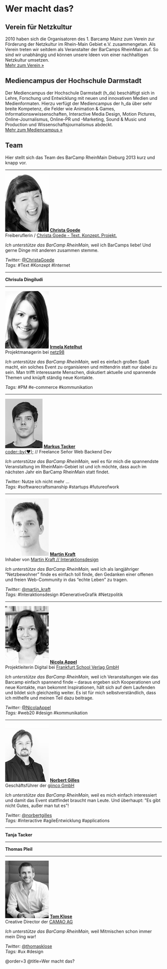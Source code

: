 # Wer macht das?

## Verein für Netzkultur

2010 haben sich die Organisatoren des 1. Barcamp Mainz zum Verein zur Förderung der Netzkultur im Rhein-Main Gebiet e.V. zusammengetan. Als Verein treten wir seitdem als Veranstalter der BarCamps RheinMain auf. So sind wir unabhängig und können unsere Ideen von einer nachhaltigen Netzkultur umsetzen.  
[Mehr zum Verein »](http://netzkultur-rheinmain.de/)

## Mediencampus der Hochschule Darmstadt

Der Mediencampus der Hochschule Darmstadt (h_da) beschäftigt sich in Lehre, Forschung und Entwicklung mit neuen und innovativen Medien und Medienformaten. Hierzu verfügt der Mediencampus der h_da über sehr breite Kompetenz, die Felder wie Animation & Games, Informationswwissenschaften, Interactive Media Design, Motion Pictures, Online-Journalismus, Online-PR und -Marketing, Sound & Music und Production und Wissenschaftsjournalismus abdeckt.  
[Mehr zum Mediencampus »](Mediencampus/Info)

## Team

Hier stellt sich das Team des BarCamp RheinMain Dieburg 2013 kurz und knapp vor.

----

![Christa Goede](./Team/img/christa.jpg)
**[Christa Goede](http://www.xing.com/profile/Christa_Goede)**  
Freiberuflerin / [Christa Goede - Text. Konzept. Projekt.](http://www.christagoede.de/)

*Ich unterstütze das BarCamp RheinMain,* weil ich BarCamps liebe! Und gerne Dinge mit anderen zusammen stemme.

*Twitter:* [@ChristaGoede](http://twitter.com/ChristaGoede)  
*Tags:* #Text #Konzept #Internet

----

**Chrisula Dingiludi**

----

![Irmela Ketelhut](./Team/img/irmela.jpg)
**[Irmela Ketelhut](https://www.xing.com/profile/Irmela_Ketelhut)**  
Projektmanagerin bei [netz98](http://netz98.de)

*Ich unterstütze das BarCamp RheinMain,* weil es einfach großen Spaß macht, ein solches Event zu organisieren und mittendrin statt nur dabei zu sein. Man trifft interessante Menschen, diskutiert aktuelle und spannende Themen und knüpft ständig neue Kontakte.

*Tags:* #PM #e-commerce #kommunikation

----

![Markus Tacker](./Team/img/markus.jpg)
**[Markus Tacker](http://tckr.cc/)**  
[coder::by(♥);](http://coderbyheart.de/) // Freelance Señor Web Backend Dev

*Ich unterstütze das BarCamp RheinMain,* weil es für mich die spannendste Veranstaltung im RheinMain-Gebiet ist und ich möchte, dass auch im nächsten Jahr ein BarCamp RheinMain statt findet.

*Twitter:* Nutze ich nicht mehr …  
*Tags:* #softwarecraftsmanship #startups #futureofwork

----

![Martin Kraft](./Team/img/martin.jpg)
**[Martin Kraft](https://www.xing.com/profile/Martin_Kraft)**  
Inhaber von [Martin Kraft // Interaktionsdesign](http://www.martinkraft.com/)

*Ich unterstütze das BarCamp RheinMain,* weil ich als langjähriger “Netzbewohner” finde es einfach toll finde, den Gedanken einer offenen und freien Web-Community in das “echte Leben” zu tragen.

*Twitter:* [@martin_kraft](https://www.twitter.com/martin_kraft)  
*Tags:* #Interaktionsdesign #GenerativeGrafik #Netzpolitik

----

![Nicola Appel](./Team/img/nicola.jpg)
**[Nicola Appel](https://www.xing.com/profiles/Nicola_Appel)**  
Projektleiterin Digital bei [Frankfurt School Verlag GmbH](http://www.frankfurt-school-verlag.de/)

*Ich unterstütze das BarCamp RheinMain,* weil ich Veranstaltungen wie das Barcamp einfach spannend finde – daraus ergeben sich Kooperationen und neue Kontakte, man bekommt Inspirationen, hält sich auf dem Laufenden und bildet sich gleichzeitig weiter. Es ist für mich selbstverständlich, dass ich mithelfe und meinen Teil dazu beitrage.

*Twitter:* [@NicolaAppel](https://www.twitter.com/NicolaAppel)  
*Tags:* #web20 #design #kommunikation

----

![Norbert Gilles](./Team/img/norbert.jpg)
**[Norbert Gilles](https://www.xing.com/profile/norbertgilles)**  
Geschäftsführer der [giinco GmbH](http://giinco.de/)

*Ich unterstütze das BarCamp RheinMain,* weil es mich einfach interessiert und damit das Event stattfindet braucht man Leute. Und überhaupt: ”Es gibt nicht Gutes, außer man tut es”!

*Twitter:* [@norbertgilles](https://www.twitter.com/norbertgilles)  
*Tags:* #interactive #agileEntwicklung #applications

----

**Tanja Tacker**

----

**Thomas Pleil**

----

![Tom Klose](./Team/img/tom.jpg)
**[Tom Klose](https://www.xing.com/profile/Thomas_Klose)**  
Creative Director der [CAMAO AG](http://www.camao.de/)

*Ich unterstütze das BarCamp RheinMain,* weil Mitmischen schon immer mein Ding war!

*Twitter:* [@thomasklose](https://www.twitter.com/thomasklose)  
*Tags:* #ux #design

@order=3
@title=Wer macht das?
